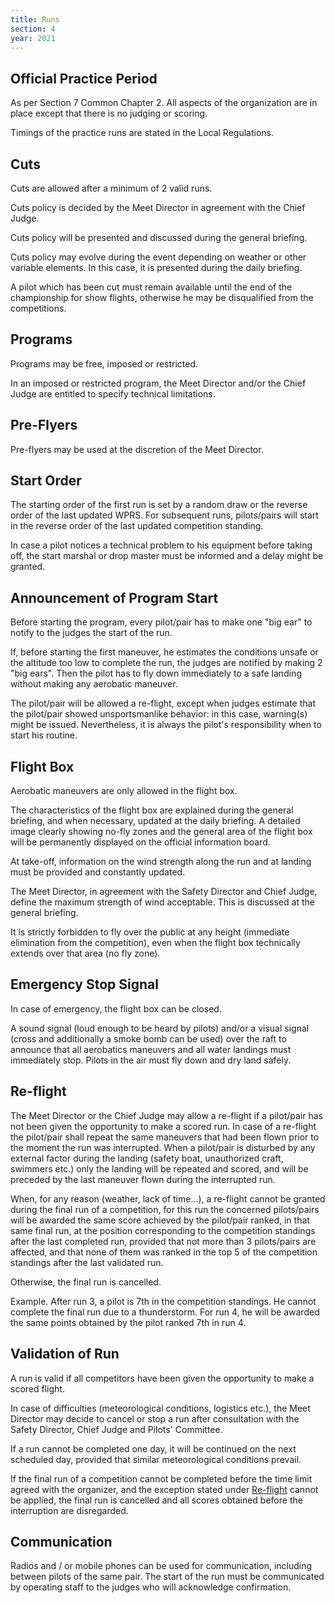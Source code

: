 ```yaml
---
title: Runs
section: 4
year: 2021
---
```


## Official Practice Period

As per Section 7 Common Chapter 2. All aspects of the organization are
in place except that there is no judging or scoring.

Timings of the practice runs are stated in the Local Regulations.

## Cuts

Cuts are allowed after a minimum of 2 valid runs.

Cuts policy is decided by the Meet Director in agreement with the Chief
Judge.

Cuts policy will be presented and discussed during the general briefing.

Cuts policy may evolve during the event depending on weather or other
variable elements. In this case, it is presented during the daily
briefing.

A pilot which has been cut must remain available until the end of the
championship for show flights, otherwise he may be disqualified from the
competitions.

## Programs

Programs may be free, imposed or restricted.

In an imposed or restricted program, the Meet Director and/or the Chief
Judge are entitled to specify technical limitations.

## Pre-Flyers

Pre-flyers may be used at the discretion of the Meet Director.

## Start Order

The starting order of the first run is set by a random draw or the
reverse order of the last updated WPRS. For subsequent runs,
pilots/pairs will start in the reverse order of the last updated
competition standing.

In case a pilot notices a technical problem to his equipment before
taking off, the start marshal or drop master must be informed and a
delay might be granted.

## Announcement of Program Start

Before starting the program, every pilot/pair has to make one "big ear"
to notify to the judges the start of the run.

If, before starting the first maneuver, he estimates the conditions
unsafe or the altitude too low to complete the run, the judges are
notified by making 2 "big ears". Then the pilot has to fly down
immediately to a safe landing without making any aerobatic maneuver.

The pilot/pair will be allowed a re-flight, except when judges estimate
that the pilot/pair showed unsportsmanlike behavior: in this case,
warning(s) might be issued. Nevertheless, it is always the pilot's
responsibility when to start his routine.

## Flight Box

Aerobatic maneuvers are only allowed in the flight box.

The characteristics of the flight box are explained during the general
briefing, and when necessary, updated at the daily briefing. A detailed
image clearly showing no-fly zones and the general area of the flight
box will be permanently displayed on the official information board.

At take-off, information on the wind strength along the run and at
landing must be provided and constantly updated.

The Meet Director, in agreement with the Safety Director and Chief
Judge, define the maximum strength of wind acceptable. This is discussed
at the general briefing.

It is strictly forbidden to fly over the public at any height (immediate
elimination from the competition), even when the flight box technically
extends over that area (no fly zone).

## Emergency Stop Signal

In case of emergency, the flight box can be closed.

A sound signal (loud enough to be heard by pilots) and/or a visual
signal (cross and additionally a smoke bomb can be used) over the raft
to announce that all aerobatics maneuvers and all water landings must
immediately stop. Pilots in the air must fly down and dry land safely.

## Re-flight

The Meet Director or the Chief Judge may allow a re-flight if a
pilot/pair has not been given the opportunity to make a scored run. In
case of a re-flight the pilot/pair shall repeat the same maneuvers that
had been flown prior to the moment the run was interrupted. When a
pilot/pair is disturbed by any external factor during the landing
(safety boat, unauthorized craft, swimmers etc.) only the landing will
be repeated and scored, and will be preceded by the last maneuver flown
during the interrupted run.

When, for any reason (weather, lack of time...), a re-flight cannot be
granted during the final run of a competition, for this run the
concerned pilots/pairs will be awarded the same score achieved by the
pilot/pair ranked, in that same final run, at the position corresponding
to the competition standings after the last completed run, provided that
not more than 3 pilots/pairs are affected, and that none of them was
ranked in the top 5 of the competition standings after the last
validated run.

Otherwise, the final run is cancelled.

Example. After run 3, a pilot is 7th in the competition standings. He
cannot complete the final run due to a thunderstorm. For run 4, he will
be awarded the same points obtained by the pilot ranked 7th in run 4.

## Validation of Run

A run is valid if all competitors have been given the opportunity to
make a scored flight.

In case of difficulties (meteorological conditions, logistics etc.), the
Meet Director may decide to cancel or stop a run after consultation with
the Safety Director, Chief Judge and Pilots\' Committee.

If a run cannot be completed one day, it will be continued on the next
scheduled day, provided that similar meteorological conditions prevail.

If the final run of a competition cannot be completed before the time
limit agreed with the organizer, and the exception stated under [Re-flight](##)
cannot be applied, the final run is cancelled and all scores obtained
before the interruption are disregarded.

## Communication

Radios and / or mobile phones can be used for communication, including
between pilots of the same pair. The start of the run must be
communicated by operating staff to the judges who will acknowledge
confirmation.
